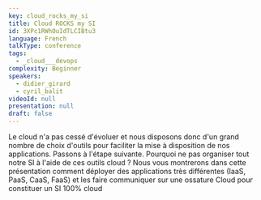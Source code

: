 ```yaml
---
key: cloud_rocks_my_si
title: Cloud ROCKS my SI
id: 3XPc1RWhOuIdTLCIBtu3
language: French
talkType: conference
tags:
  - _cloud___devops
complexity: Beginner
speakers:
  - didier_girard
  - cyril_balit
videoId: null
presentation: null
draft: false
---
```

Le cloud n'a pas cessé d'évoluer et nous disposons donc d'un grand nombre de choix d'outils pour faciliter la mise à disposition de nos applications. Passons à l'étape suivante. Pourquoi ne pas organiser tout notre SI à l'aide de ces outils cloud ? Nous vous montrerons dans cette présentation comment déployer des applications très différentes (IaaS, PaaS, CaaS, FaaS) et les faire communiquer sur une ossature Cloud pour constituer un SI 100% cloud